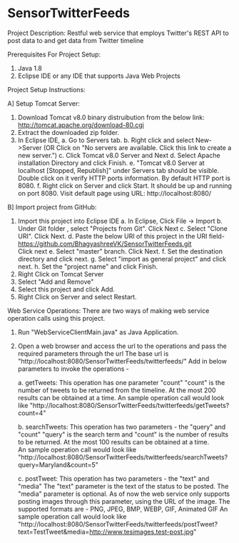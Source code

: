 # SensorTwitterFeeds

Project Description: 
Restful web service that employs Twitter's REST API to post data to 
and get data from Twitter timeline

Prerequisites For Project Setup:
1. Java 1.8
2. Eclipse IDE or any IDE that supports Java Web Projects

Project Setup Instructions:

A] Setup Tomcat Server:
1. Download Tomcat v8.0 binary distruibution from the below link:
   http://tomcat.apache.org/download-80.cgi
2. Extract the downloaded zip folder.
3. In Eclipse IDE, 
   a. Go to Servers tab.
   b. Right click and select New->Server 
      (OR Click on "No servers are available. Click this link to create a new server.")
   c. Click Tomcat v8.0 Server and Next
   d. Select Apache installation Directory and click Finish.
   e. "Tomcat v8.0 Server at localhost [Stopped, Republish]" under Servers tab should be visible. 
      Double click on it verify HTTP ports information. By default HTTP port is 8080.
   f. Right click on Server and click Start. It should be up and running on port 8080.
      Visit default page using URL: http://localhost:8080/
   
B] Import project from GitHub:
1. Import this project into Eclipse IDE
   a. In Eclipse, Click File -> Import
   b. Under Git folder , select "Projects from Git". Click Next
   c. Select "Clone URI". Click Next.
   d. Paste the below URI of this project in the URI field-
      https://github.com/BhagyashreeVK/SensorTwitterFeeds.git  
      Click next
   e. Select "master" branch. Click Next.
   f. Set the destination directory and click next.
   g. Select "import as general project" and click next.
   h. Set the "project name" and click Finish.
2. Right Click on Tomcat Server
3. Select "Add and Remove"
4. Select this project and click Add.
5. Right Click on Server and select Restart.

Web Service Operations:
There are two ways of making web service operation calls using this project.

1. Run "WebServiceClientMain.java" as Java Application.

2. Open a web browser and access the url to the operations 
   and pass the required parameters through the url
   The base url is "http://localhost:8080/SensorTwitterFeeds/twitterfeeds/"
   Add in below parameters to invoke the operations -
   
   a. getTweets: This operation has one parameter "count"
      "count" is the number of tweets to be returned from the timeline. 
       At the most 200 results can be obtained at a time. 
       An sample operation call would look like 
      "http://localhost:8080/SensorTwitterFeeds/twitterfeeds/getTweets?count=4"
   
   b. searchTweets: This operation has two parameters - the "query" and "count"
      "query" is the search term and "count" is the number of results to be returned.
       At the most 100 results can be obtained at a time.  
       An sample operation call would look like 
      "http://localhost:8080/SensorTwitterFeeds/twitterfeeds/searchTweets?query=Maryland&count=5"  
   
   c. postTweet: This operation has two parameters - the "text" and "media"
      The "text" parameter is the text of the status to be posted.
      The "media" parameter is optional. As of now the web service only supports posting images through this parameter, using the URL of the image. 
      The supported formats are - PNG, JPEG, BMP, WEBP, GIF, Animated GIF
      An sample operation call would look like 
      "http://localhost:8080/SensorTwitterFeeds/twitterfeeds/postTweet?text=TestTweet&media=http://www.tesimages.test-post.jpg"
       
